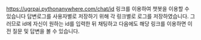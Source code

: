https://ugrpai.pythonanywhere.com/chat/id 링크를 이용하여 챗봇을 이용할 수 있습니다
답변로그를 사용자별로 저장하기 위해 각 링크별로 로그를 저장하였습니다.
그러므로 id에 자신이 원하는 id를 입력한 뒤 채팅하고 
다음에도 해당 링크를 이용하면 이전 질문 및 답변을 볼 수 있습니다.
